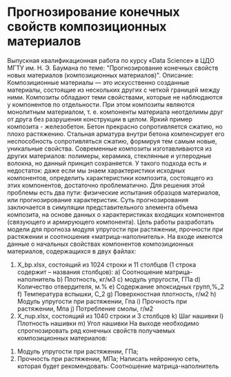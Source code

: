 # Прогнозирование конечных свойств композиционных материалов
Выпускная квалификационная работа по курсу «Data Science» в ЦДО МГТУ им. Н. Э. Баумана по теме: "Прогнозирование конечных свойств новых материалов (композиционных материалов)".
Описание:
Композиционные материалы — это искусственно созданные материалы, состоящие из нескольких других с четкой границей между ними. Композиты обладают теми свойствами, которые не наблюдаются у компонентов по отдельности. При этом композиты являются монолитным материалом, т. е. компоненты материала неотделимы друг от друга без разрушения конструкции в целом. Яркий пример композита - железобетон. Бетон прекрасно сопротивляется сжатию, но плохо растяжению. Стальная арматура внутри бетона компенсирует его неспособность сопротивляться сжатию, формируя тем самым новые, уникальные свойства. Современные композиты изготавливаются из других материалов: полимеры, керамика, стеклянные и углеродные волокна, но данный принцип сохраняется. У такого подхода есть и недостаток: даже если мы знаем характеристики исходных компонентов, определить характеристики композита, состоящего из этих компонентов, достаточно проблематично. Для решения этой проблемы есть два пути: физические испытания образцов материалов, или прогнозирование характеристик. Суть прогнозирования заключается в симуляции представительного элемента объема композита, на основе данных о характеристиках входящих компонентов (связующего и армирующего компонента).
Цель работы разработать модели для прогноза модуля упругости при растяжении, прочности при растяжении и соотношения «матрица-наполнитель».
На входе имеются данные о начальных свойствах компонентов композиционных материалов, содержащихся в двух файлах:
1.	X_bp.xlsx, состоящий из 1024 строки и 11 столбцов (1 строка содержит – названия столбцов):
a)	Соотношение матрица-наполнитель
b)	Плотность, кг/м3
c)	модуль упругости, ГПа
d)	Количество отвердителя, м.%
e)	Содержание эпоксидных групп,%_2
f)	Температура вспышки, С_2
g)	Поверхностная плотность, г/м2
h)	Модуль упругости при растяжении, Гпа
i)	Прочность при растяжении, Мпа
j)	Потребление смолы, г/м2
2.	X_nup.xlsx, состоящий из 1040 строки и 3 столбцов
k)	Шаг нашивки
l)	Плотность нашивки
m)	Угол нашивки
На выходе необходимо спрогнозировать ряд конечных свойств получаемых композиционных материалов: 
1)	Модуль упругости при растяжении, ГПа;
2)	Прочность при растяжении, МПа;
Написать нейронную сеть, которая будет рекомендовать: Соотношение матрица-наполнитель
